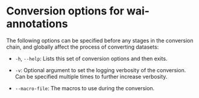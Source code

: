 # Conversion options for wai-annotations

The following options can be specified before any stages in the conversion chain, and globally affect the process of
converting datasets:

* `-h`, `--help`: Lists this set of conversion options and then exits.

* `-v`: Optional argument to set the logging verbosity of the conversion. Can be
        specified multiple times to further increase verbosity.
        
* `--macro-file`: The macros to use during the conversion.
